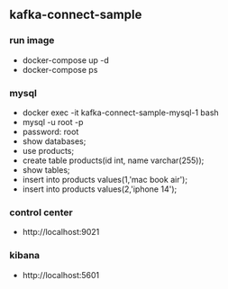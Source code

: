 ## kafka-connect-sample

### run image

* docker-compose up -d
* docker-compose ps

### mysql

* docker exec -it kafka-connect-sample-mysql-1 bash
* mysql -u root -p
* password: root
* show databases;
* use products;
* create table products(id int, name varchar(255));
* show tables;
* insert into products values(1,'mac book air');
* insert into products values(2,'iphone 14');

### control center

* http://localhost:9021

### kibana

* http://localhost:5601